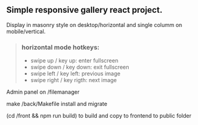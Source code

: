 ## Simple responsive gallery react project.
Display in masonry style on desktop/horizontal and single columm on mobile/vertical. 


> ### horizontal mode hotkeys:
> * swipe up / key up: enter fullscreen
> * swipe down / key down: exit fullscreen
> * swipe left / key left: previous image
> * swipe right / key rigth: next image

Admin panel on /filemanager

make /back/Makefile  install and migrate

(cd /front && npm run build)  to build and copy to frontend to public folder
